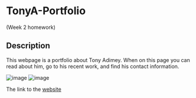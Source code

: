 # TonyA-Portfolio
(Week 2 homework)

## Description

This webpage is a portfolio about Tony Adimey. When on this page you can read about him, go to his recent work, and find his contact information. 

![image](../assets/images/portfolio-1.png)
![image](../assets/images/portfolio-2.png)

The link to the [website](https://tonyadimey.github.io/TonyA-Portfolio/)
